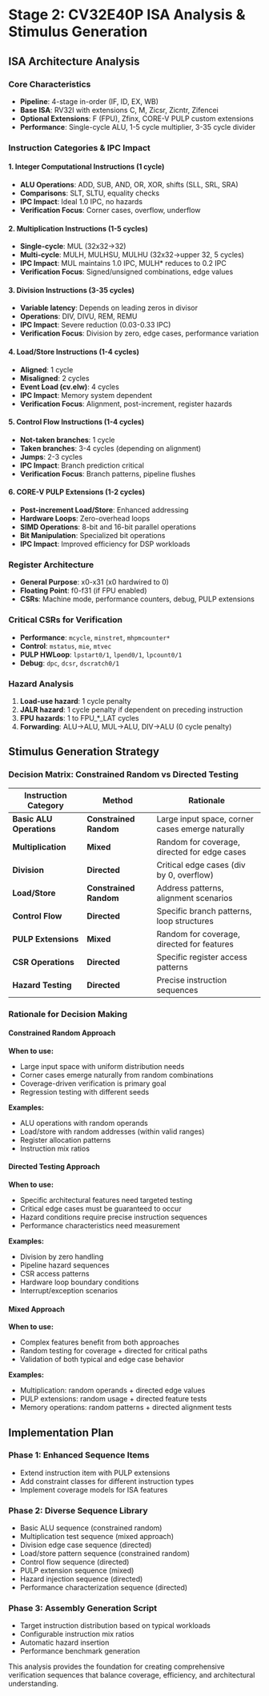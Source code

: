 # Stage 2: CV32E40P ISA Analysis & Stimulus Generation

## ISA Architecture Analysis

### Core Characteristics
- **Pipeline**: 4-stage in-order (IF, ID, EX, WB)
- **Base ISA**: RV32I with extensions C, M, Zicsr, Zicntr, Zifencei
- **Optional Extensions**: F (FPU), Zfinx, CORE-V PULP custom extensions
- **Performance**: Single-cycle ALU, 1-5 cycle multiplier, 3-35 cycle divider

### Instruction Categories & IPC Impact

#### 1. **Integer Computational Instructions** (1 cycle)
- **ALU Operations**: ADD, SUB, AND, OR, XOR, shifts (SLL, SRL, SRA)
- **Comparisons**: SLT, SLTU, equality checks
- **IPC Impact**: Ideal 1.0 IPC, no hazards
- **Verification Focus**: Corner cases, overflow, underflow

#### 2. **Multiplication Instructions** (1-5 cycles)
- **Single-cycle**: MUL (32x32→32)
- **Multi-cycle**: MULH, MULHSU, MULHU (32x32→upper 32, 5 cycles)
- **IPC Impact**: MUL maintains 1.0 IPC, MULH* reduces to 0.2 IPC
- **Verification Focus**: Signed/unsigned combinations, edge values

#### 3. **Division Instructions** (3-35 cycles)
- **Variable latency**: Depends on leading zeros in divisor
- **Operations**: DIV, DIVU, REM, REMU
- **IPC Impact**: Severe reduction (0.03-0.33 IPC)
- **Verification Focus**: Division by zero, edge cases, performance variation

#### 4. **Load/Store Instructions** (1-4 cycles)
- **Aligned**: 1 cycle
- **Misaligned**: 2 cycles
- **Event Load (cv.elw)**: 4 cycles
- **IPC Impact**: Memory system dependent
- **Verification Focus**: Alignment, post-increment, register hazards

#### 5. **Control Flow Instructions** (1-4 cycles)
- **Not-taken branches**: 1 cycle
- **Taken branches**: 3-4 cycles (depending on alignment)
- **Jumps**: 2-3 cycles
- **IPC Impact**: Branch prediction critical
- **Verification Focus**: Branch patterns, pipeline flushes

#### 6. **CORE-V PULP Extensions** (1-2 cycles)
- **Post-increment Load/Store**: Enhanced addressing
- **Hardware Loops**: Zero-overhead loops
- **SIMD Operations**: 8-bit and 16-bit parallel operations
- **Bit Manipulation**: Specialized bit operations
- **IPC Impact**: Improved efficiency for DSP workloads

### Register Architecture
- **General Purpose**: x0-x31 (x0 hardwired to 0)
- **Floating Point**: f0-f31 (if FPU enabled)
- **CSRs**: Machine mode, performance counters, debug, PULP extensions

### Critical CSRs for Verification
- **Performance**: `mcycle`, `minstret`, `mhpmcounter*`
- **Control**: `mstatus`, `mie`, `mtvec`
- **PULP HWLoop**: `lpstart0/1`, `lpend0/1`, `lpcount0/1`
- **Debug**: `dpc`, `dcsr`, `dscratch0/1`

### Hazard Analysis
1. **Load-use hazard**: 1 cycle penalty
2. **JALR hazard**: 1 cycle penalty if dependent on preceding instruction
3. **FPU hazards**: 1 to FPU_*_LAT cycles
4. **Forwarding**: ALU→ALU, MUL→ALU, DIV→ALU (0 cycle penalty)

## Stimulus Generation Strategy

### Decision Matrix: Constrained Random vs Directed Testing

| **Instruction Category** | **Method** | **Rationale** |
|-------------------------|------------|---------------|
| **Basic ALU Operations** | **Constrained Random** | Large input space, corner cases emerge naturally |
| **Multiplication** | **Mixed** | Random for coverage, directed for edge cases |
| **Division** | **Directed** | Critical edge cases (div by 0, overflow) |
| **Load/Store** | **Constrained Random** | Address patterns, alignment scenarios |
| **Control Flow** | **Directed** | Specific branch patterns, loop structures |
| **PULP Extensions** | **Mixed** | Random for coverage, directed for features |
| **CSR Operations** | **Directed** | Specific register access patterns |
| **Hazard Testing** | **Directed** | Precise instruction sequences |

### Rationale for Decision Making

#### **Constrained Random Approach**
**When to use:**
- Large input space with uniform distribution needs
- Corner cases emerge naturally from random combinations
- Coverage-driven verification is primary goal
- Regression testing with different seeds

**Examples:**
- ALU operations with random operands
- Load/store with random addresses (within valid ranges)
- Register allocation patterns
- Instruction mix ratios

#### **Directed Testing Approach**
**When to use:**
- Specific architectural features need targeted testing
- Critical edge cases must be guaranteed to occur
- Hazard conditions require precise instruction sequences
- Performance characteristics need measurement

**Examples:**
- Division by zero handling
- Pipeline hazard sequences
- CSR access patterns
- Hardware loop boundary conditions
- Interrupt/exception scenarios

#### **Mixed Approach**
**When to use:**
- Complex features benefit from both approaches
- Random testing for coverage + directed for critical paths
- Validation of both typical and edge case behavior

**Examples:**
- Multiplication: random operands + directed edge values
- PULP extensions: random usage + directed feature tests
- Memory operations: random patterns + directed alignment tests

## Implementation Plan

### Phase 1: Enhanced Sequence Items
- Extend instruction item with PULP extensions
- Add constraint classes for different instruction types
- Implement coverage models for ISA features

### Phase 2: Diverse Sequence Library
- Basic ALU sequence (constrained random)
- Multiplication test sequence (mixed approach)
- Division edge case sequence (directed)
- Load/store pattern sequence (constrained random)
- Control flow sequence (directed)
- PULP extension sequence (mixed)
- Hazard injection sequence (directed)
- Performance characterization sequence (directed)

### Phase 3: Assembly Generation Script
- Target instruction distribution based on typical workloads
- Configurable instruction mix ratios
- Automatic hazard insertion
- Performance benchmark generation

This analysis provides the foundation for creating comprehensive verification sequences that balance coverage, efficiency, and architectural understanding.